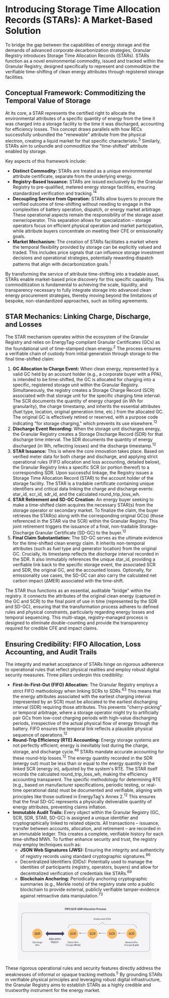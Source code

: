 # Introducing Storage Time Allocation Records (STARs): A Market-Based Solution

To bridge the gap between the capabilities of energy storage and the demands of advanced corporate decarbonization strategies, Granular Registry introduces Storage Time Allocation Records (STARs). STARs function as a novel environmental commodity, issued and tracked within the Granular Registry, designed specifically to represent and commoditize the verifiable time-shifting of clean energy attributes through registered storage facilities.

## Conceptual Framework: Commoditizing the Temporal Value of Storage

At its core, a STAR represents the certified right to allocate the environmental attributes of a specific quantity of energy from the time it was charged into a storage facility to the time it was discharged, accounting for efficiency losses. This concept draws parallels with how RECs successfully unbundled the "renewable" attribute from the physical electron, creating a liquid market for that specific characteristic.<sup>5</sup> Similarly, STARs aim to unbundle and commoditize the "time-shifted" attribute enabled by storage.

Key aspects of this framework include:

* **Distinct Commodity:** STARs are treated as a unique environmental attribute certificate, separate from the underlying energy.
* **Registry-Based Issuance:** STARs are issued exclusively by the Granular Registry to pre-qualified, metered energy storage facilities, ensuring standardized verification and tracking.<sup>14</sup>
* **Decoupling Service from Operation:** STARs allow buyers to procure the verified outcome of time-shifting without needing to engage in the complexities of battery operation, dispatch, or energy market arbitrage. These operational aspects remain the responsibility of the storage asset owner/operator. This separation allows for specialization – storage operators focus on efficient physical operation and market participation, while attribute buyers concentrate on meeting their CFE or emissionality goals.
* **Market Mechanism:** The creation of STARs facilitates a market where the temporal flexibility provided by storage can be explicitly valued and traded. This includes price signals that can influence storage investment decisions and operational strategies, potentially rewarding dispatch patterns that align with decarbonization goals.<sup>1</sup>

By transforming the service of attribute time-shifting into a tradable asset, STARs enable market-based price discovery for this specific capability. This commoditization is fundamental to achieving the scale, liquidity, and transparency necessary to fully integrate storage into advanced clean energy procurement strategies, thereby moving beyond the limitations of bespoke, non-standardized approaches, such as tolling agreements.

## STAR Mechanics: Linking Charge, Discharge, and Losses

The STAR mechanism operates within the ecosystem of the Granular Registry and relies on EnergyTag-compliant Granular Certificates (GCs) as the foundational unit of time-stamped clean energy.<sup>2</sup> The process ensures a verifiable chain of custody from initial generation through storage to the final time-shifted claim:

1. **GC Allocation to Charge Event:** When clean energy, represented by a valid GC held by an account holder (e.g., a corporate buyer with a PPA), is intended to be time-shifted, the GC is allocated for charging into a specific, registered storage unit within the Granular Registry. Simultaneously, the registry creates a Storage Charge Record (SCR) associated with that storage unit for the specific charging time interval. The SCR documents the quantity of energy charged (in Wh for granularity), the charge timestamp, and inherits the essential attributes (fuel type, location, original generation time, etc.) from the allocated GC. The original GC is effectively retired or reserved, with a purpose code indicating "for storage charging," which prevents its use elsewhere.<sup>12</sup>
2. **Discharge Event Recording:** When the storage unit discharges energy, the Granular Registry creates a Storage Discharge Record (SDR) for that discharge time interval. The SDR documents the quantity of energy discharged (in Wh, reflecting losses) and the discharge timestamp.<sup>12</sup>
3. **STAR Issuance:** This is where the core innovation takes place. Based on verified meter data for both charge and discharge, and applying strict operational rules (FIFO allocation and loss accounting, detailed below), the Granular Registry links a specific SCR (or portion thereof) to a corresponding SDR. Upon successful linkage, the Registry issues a Storage Time Allocation Record (STAR) to the account holder of the storage facility. The STAR is a tradable certificate containing unique identifiers and critical data linking the charge and discharge events: star\_id, scr\_id, sdr\_id, and the calculated round\_trip\_loss\_wh.
4. **STAR Retirement and SD-GC Creation:** An energy buyer seeking to make a time-shifted claim acquires the necessary STAR(s) from the storage operator or secondary market. To finalize the claim, the buyer retrieves the STAR(s) along with the corresponding original GC(s) (those referenced in the STAR via the SCR) within the Granular Registry. This joint retirement triggers the issuance of a final, non-tradable Storage-Discharge Granular Certificate (SD-GC) to the buyer.<sup>12</sup>
5. **Final Claim Substantiation:** The SD-GC serves as the ultimate evidence for the time-shifted clean energy claim. It inherits non-temporal attributes (such as fuel type and generator location) from the original GC. Crucially, its timestamp reflects the _discharge_ interval recorded in the SDR. It also immutably references the unique star\_id, providing a verifiable link back to the specific storage event, the associated SCR and SDR, the original GC, and the accounted losses. Optionally, for emissionality use cases, the SD-GC can also carry the calculated net carbon impact (ΔMER) associated with the time-shift.

The STAR thus functions as an essential, auditable "bridge" within the registry. It connects the attributes of the original clean energy (captured in the GC and SCR) to the final point of use in time (represented by the SDR and SD-GC), ensuring that the transformation process adheres to defined rules and physical constraints, particularly regarding energy losses and temporal sequencing. This multi-stage, registry-managed process is designed to eliminate double-counting and provide the transparency required for credible CFE and impact claims.

## Ensuring Credibility: FIFO Allocation, Loss Accounting, and Audit Trails

The integrity and market acceptance of STARs hinge on rigorous adherence to operational rules that reflect physical realities and employ robust digital security measures. Three pillars underpin this credibility:

* **First-In-First-Out (FIFO) Allocation:** The Granular Registry employs a strict FIFO methodology when linking SCRs to SDRs.<sup>63</sup> This means that the energy attributes associated with the earliest charging interval (represented by an SCR) must be allocated to the earliest discharging interval (SDR) requiring those attributes. This prevents "cherry-picking" or temporal arbitrage, where a storage operator might try to artificially pair GCs from low-cost charging periods with high-value discharging periods, irrespective of the actual physical flow of energy through the battery. FIFO ensures the temporal link reflects a plausible physical sequence of operations.<sup>12</sup>
* **Round-Trip Efficiency (RTE) Accounting:** Energy storage systems are not perfectly efficient; energy is inevitably lost during the charge, storage, and discharge cycle.<sup>46</sup> STARs mandate accurate accounting for these round-trip losses.<sup>12</sup> The energy quantity recorded in the SDR (energy out) must be less than or equal to the energy quantity in the linked SCR (energy in), adjusted by the system's RTE. The STAR itself records the calculated round\_trip\_loss\_wh, making the efficiency accounting transparent. The specific methodology for determining RTE (e.g., based on manufacturer specifications, periodic testing, or real-time operational data) must be documented and verifiable, aligning with principles like those outlined in EnergyTag's Annex 2.<sup>12</sup> This ensures that the final SD-GC represents a physically deliverable quantity of energy attributes, preventing claims inflation.
* **Immutable Audit Trails:** Every object within the Granular Registry (GC, SCR, SDR, STAR, SD-GC) is assigned a unique identifier and cryptographically linked to related objects. All transactions – issuance, transfer between accounts, allocation, and retirement – are recorded in an immutable ledger. This creates a complete, verifiable history for each time-shifted MWh. To further enhance security and trust, the registry may employ techniques such as:
  * **JSON Web Signatures (JWS):** Ensuring the integrity and authenticity of registry records using standard cryptographic signatures.<sup>66</sup>
  * Decentralized Identifiers (DIDs): Potentially used to manage the identities of participants (registry, operators, buyers) and allow for decentralized verification of credentials like STARs.<sup>69</sup>
  * **Blockchain Anchoring:** Periodically anchoring cryptographic summaries (e.g., Merkle roots) of the registry state onto a public blockchain to provide external, publicly verifiable tamper-evidence against retroactive data manipulation.<sup>73</sup>

<figure><img src=".gitbook/assets/image (1).png" alt=""><figcaption></figcaption></figure>

These rigorous operational rules and security features directly address the weaknesses of informal or opaque tracking methods.<sup>5</sup> By grounding STARs in verifiable physical principles and leveraging robust digital infrastructure, the Granular Registry aims to establish STARs as a highly credible and trustworthy instrument for the energy market.
